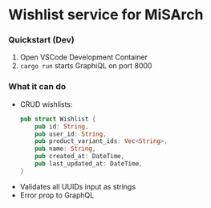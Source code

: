 # Wishlist service for MiSArch

### Quickstart (Dev)

1. Open VSCode Development Container
2. `cargo run` starts GraphiQL on port 8000

### What it can do

- CRUD wishlists:
    ```rust
    pub struct Wishlist {
        pub id: String,
        pub user_id: String,
        pub product_variant_ids: Vec<String>,
        pub name: String,
        pub created_at: DateTime,
        pub last_updated_at: DateTime,
    }
    ```
- Validates all UUIDs input as strings
- Error prop to GraphQL